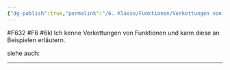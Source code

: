```yaml
---
{"dg-publish":true,"permalink":"/6. Klasse/Funktionen/Verkettungen von Funktionen/"}
---
```


#F632 #F6 #6kl
Ich kenne Verkettungen von Funktionen und kann diese an Beispielen erläutern.

siehe auch:
___

